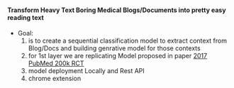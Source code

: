 
#### Transform Heavy Text Boring Medical Blogs/Documents into pretty easy reading text
  * Goal:
    1. is to create a sequential classification model to extract context from Blog/Docs and building genrative model for those contexts
    2. for 1st layer we are replicating Model proposed in paper [2017 PubMed 200k RCT](https://arxiv.org/abs/1710.06071)
    3. model deployment Locally and Rest API 
    4. chrome extension 
 

